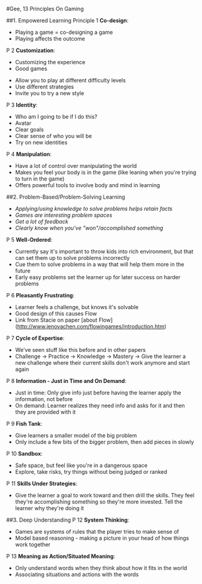 #Gee, 13 Principles On Gaming

##1. Empowered Learning
Principle 1 **Co-design**:
* Playing a game = co-designing a game
* Playing affects the outcome

P 2 **Customization**:
* Customizing the experience
* Good games 
 - Allow you to play at different difficulty levels
 - Use different strategies
 - Invite you to try a new style

P 3 **Identity**:
* Who am I going to be if I do this?
* Avatar
* Clear goals
* Clear sense of who you will be
* Try on new identities

P 4 **Manipulation**:
* Have a lot of control over manipulating the world
* Makes you feel your body is in the game (like leaning when you're trying to turn in the game)
* Offers powerful tools to involve body and mind in learning

##2. Problem-Based/Problem-Solving Learning
* _Applying/using knowledge to solve problems helps retain facts_
* _Games are interesting problem spaces_
* _Get a lot of feedback_
* _Clearly know when you've "won"/accomplished something_

P 5 **Well-Ordered**:
* Currently say it's important to throw kids into rich environment, but that can set them up to solve problems incorrectly
* Cue them to solve problems in a way that will help them more in the future
* Early easy problems set the learner up for later success on harder problems

P 6 **Pleasantly Frustrating**:
* Learner feels a challenge, but knows it's solvable
* Good design of this causes Flow
* Link from Stacie on paper [about Flow] (http://www.jenovachen.com/flowingames/introduction.htm)

P 7 **Cycle of Expertise**:
* We've seen stuff like this before and in other papers
* Challenge -> Practice -> Knowledge -> Mastery -> Give the learner a new challenge where their current skills don't work anymore and start again

P 8 **Information - Just in Time and On Demand**:
* Just in time: Only give info just before having the learner apply the information, not before
* On demand: Learner realizes they need info and asks for it and then they are provided with it

P 9 **Fish Tank**:
* Give learners a smaller model of the big problem
* Only include a few bits of the bigger problem, then add pieces in slowly

P 10 **Sandbox**:
* Safe space, but feel like you're in a dangerous space
* Explore, take risks, try things without being judged or ranked

P 11 **Skills Under Strategies**:
* Give the learner a goal to work toward and then drill the skills. They feel they're accomplishing something so they're more invested. Tell the learner why they're doing it

##3. Deep Understanding
P 12 **System Thinking**:
* Games are systems of rules that the player tries to make sense of
* Model based reasoning - making a picture in your head of how things work together

P 13 **Meaning as Action/Situated Meaning**:
* Only understand words when they think about how it fits in the world
* Associating situations and actions with the words
